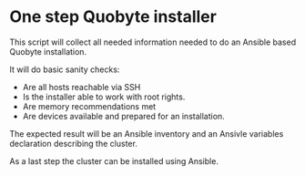 # One step Quobyte installer

This script will collect all needed information 
needed to do an Ansible based Quobyte installation.

It will do basic sanity checks:

* Are all hosts reachable via SSH
* Is the installer able to work with root rights.
* Are memory recommendations met
* Are devices available and prepared for an installation.

The expected result will be an Ansible inventory and an 
Ansivle variables declaration describing the cluster.

As a last step the cluster can be installed using Ansible.


